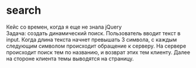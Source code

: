 # search
Кейс со времен, когда я еще не знала jQuery<br>
Задача: создать динамический поиск. Пользователь вводит текст в input. Когда длина текста начнет превышать 3 символа, с каждым следующим символом происходит обращение к серверу. На сервере происходит поиск тем по названию, и возврат этих тем клиенту. Далее на стороне клиента темы выводятся на страницу.
